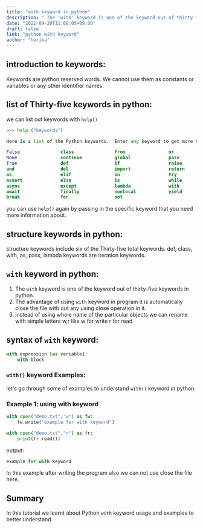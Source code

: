 ```yaml
---
title: "with keyword in python"
description: " The 'with' keyword is one of the keyword out of thirty-five keywords in python"
date: "2022-09-20T11:00:05+09:00"
draft: false
link: "python with keyword"
author: "harika"
---
```


## introduction to keywords:
Keywords are python reserved words.
We cannot use them as constants or variables or any other identifier names.

## list of Thirty-five keywords in python:
we can list out keywords with `help()` 
```python
>>> help ("keywords")

Here is a list of the Python keywords.  Enter any keyword to get more help.

False               class               from                or
None                continue            global              pass
True                def                 if                  raise
and                 del                 import              return
as                  elif                in                  try
assert              else                is                  while
async               except              lambda              with
await               finally             nonlocal            yield
break               for                 not                 
```

you can use `help()` again by passing in the specific keyword that you need more information about. 

## structure  keywords in python:
structure keywords include six of the Thirty-five  total keywords.
 def, class, with, as, pass, lambda keywords are iteration keywords.

## `with` keyword in python:

1. The `with` keyword is one of the keyword out of thirty-five keywords in python.
2. The advantage of using `with` keyword in program it is automatically close the file with out any using close operation in it.
3. instead of using whole name of the particular objects we can rename with simple letters w,r like
w for write
r for read
 
## syntax of `with` keyword:

```python
with expression [as variable]:
    with-block
```

### `with()` keyword Examples:

let's go through some of examples to understand `with()` keyword in python

### Example 1: using with keyword

```python
with open("demo.txt","w") as fw:
    fw.write("example for with keyword")

with open("demo.txt","r") as fr:
    print(fr.read())
```

output:

```python
example for with keyword
```
In this example after writing the program also we can not use close the file here.

## Summary
In this tutorial we learnt about Python `with` keyword usage and examples to better understand.